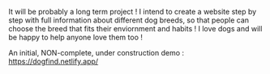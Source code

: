 It will be probably a long term project ! 
I intend to create a website step by step with full information about different dog breeds, so that people can choose the breed that fits their enviornment and habits ! 
I love dogs and will be happy to help anyone love them too ! 

An initial, NON-complete, under construction demo : https://dogfind.netlify.app/
